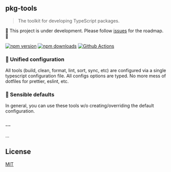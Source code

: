 ## pkg-tools

> The toolkit for developing TypeScript packages.

🚧 This project is under development. Please follow [issues](https://github.com/pkg-tools/pkg-tools/issues) for the roadmap. 🚧

[![npm version][npm-version-src]][npm-version-href]
[![npm downloads][npm-downloads-src]][npm-downloads-href]
[![Github Actions][github-actions-src]][github-actions-href]

### 🔗 Unified configuration

All tools (build, clean, format, lint, sort, sync, etc) are configured via a single typescript configuration file. All configs options are typed. No more mess of dotfiles for prettier, eslint, etc.

### 🔋 Sensible defaults

In general, you can use these tools w/o creating/overriding the default configuration.

### ...

...

## License

[MIT](./LICENSE)

[npm-version-src]: https://img.shields.io/npm/v/%40pkg-tools/build?style=flat-square
[npm-version-href]: https://npmjs.com/package/%40pkg-tools/build
[npm-downloads-src]: https://img.shields.io/npm/dm/%40pkg-tools/build?style=flat-square
[npm-downloads-href]: https://npmjs.com/package/%40pkg-tools/build
[github-actions-src]: https://img.shields.io/github/actions/workflow/status/pkg-tools/pkg-tools/ci.yml?style=flat-square
[github-actions-href]: https://github.com/pkg-tools/pkg-tools/actions/workflows/ci.yml
